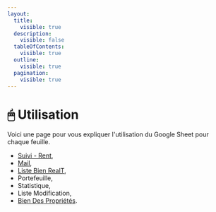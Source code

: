 ```yaml
---
layout:
  title:
    visible: true
  description:
    visible: false
  tableOfContents:
    visible: true
  outline:
    visible: true
  pagination:
    visible: true
---
```


# 🖱 Utilisation

Voici une page pour vous expliquer l'utilisation du Google Sheet pour chaque feuille.

* &#x20;[Suivi - Rent](suivi-rent.md),
* &#x20;[Mail](mail.md),
* [Liste Bien RealT](liste-bien-realt.md),
* Portefeuille,
* Statistique,
* Liste Modification,
* [Bien Des Propriétés](bien-des-proprietes.md).
